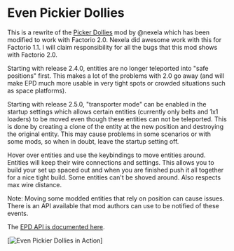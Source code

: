 # Even Pickier Dollies

This is a rewrite of the [Picker Dollies](https://github.com/Nexela/PickerDollies) mod by @nexela which has been modified to work with Factorio 2.0. Nexela did awesome work with this for Factorio 1.1. I will claim responsibility for all the bugs that this mod shows with Factorio 2.0.

Starting with release 2.4.0, entities are no longer teleported into "safe positions" first. This makes a lot of the problems with 2.0 go away (and will make EPD much more usable in very tight spots or crowded situations such as space platforms).

Starting with release 2.5.0, "transporter mode" can be enabled in the startup settings which allows certain entities (currently only belts and 1x1 loaders) to be moved even though these entities can not be teleported. This is done by creating a clone of the entity at the new position and destroying the original entity. This may cause problems in some scenarios or with some mods, so when in doubt, leave the startup setting off.

Hover over entities and use the keybindings to move entities around. Entities will keep their wire connections and settings. This allows you to build your set up spaced out and when you are finished push it all together for a nice tight build. Some entities can't be shoved around. Also respects max wire distance.

Note: Moving some modded entities that rely on position can cause issues. There is an API available that mod authors can use to be notified of these events.

The [EPD API is documented here](https://github.com/hgschmie/factorio-even-pickier-dollies/blob/main/API.md).

[![Even Pickier Dollies in Action](https://github.com/hgschmie/factorio-even-pickier-dollies/blob/main/.portal/even-pickier-dollies.gif)]
